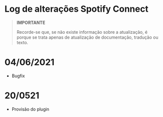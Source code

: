 # Log de alterações Spotify Connect

>**IMPORTANTE**
>
>Recorde-se que, se não existe informação sobre a atualização, é porque se trata apenas de atualização de documentação, tradução ou texto.

# 04/06/2021

- Bugfix

# 20/0521

- Provisão do plugin
